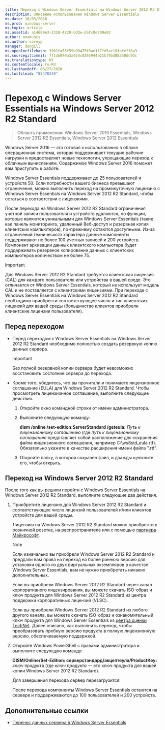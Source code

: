 ```yaml
---
title: Переход с Windows Server Essentials на Windows Server 2012 R2 Standard
description: Описание использования Windows Server Essentials
ms.date: 10/03/2016
ms.prod: windows-server
ms.topic: article
ms.assetid: a14689e3-2310-4229-bd3e-dafc0e739e02
author: nnamuhcs
ms.author: coreyp
manager: dongill
ms.openlocfilehash: 3902fa53f59b99475f0ae117fd5ac193afeff8a3
ms.sourcegitcommit: 771db070a3a924c8265944e21bf9bd85350dd93c
ms.translationtype: MT
ms.contentlocale: ru-RU
ms.lasthandoff: 06/27/2020
ms.locfileid: "85470239"
---
```

# <a name="transition-from-windows-server-essentials-to-windows-server-2012-r2-standard"></a>Переход с Windows Server Essentials на Windows Server 2012 R2 Standard

>Область применения: Windows Server 2016 Essentials, Windows Server 2012 R2 Essentials, Windows Server 2012 Essentials

Windows Server 2016 — это готовая к использованию в облаке операционная система, которая поддерживает текущие рабочие нагрузки и предоставляет новые технологии, упрощающие переход к облачным вычислениям. Содержимое Windows Server 2016 поможет вам приступить к работе.

 Windows Server Essentials поддерживает до 25 пользователей и устройств 50. Если потребности вашего бизнеса превышают ограничение, можно выполнить переход на промежуточную лицензию с Windows Server Essentials на Windows Server 2012 R2 Standard, чтобы остаться в соответствии с лицензиями.

 После перехода на Windows Server 2012 R2 Standard ограничения учетной записи пользователя и устройств удаляются, но функции, которые являются уникальными для Windows Server Essentials (такие как панель мониторинга, удаленный Веб-доступ и резервная копия клиентских компьютеров), по-прежнему остаются доступными. Из-за ограничений технического характера данные компоненты поддерживают не более 100 учетных записей и 200 устройств. Компонент архивации данных клиентского компьютера будет поддерживать резервное копирование данных с клиентских компьютеров количеством не более 75.

> [!IMPORTANT]
>   Для Windows Server 2012 R2 Standard требуется клиентская лицензия (CAL) для каждого пользователя или устройства в вашей среде. Это отличается от Windows Server Essentials, который не использует модель CAL и не поставляется с клиентскими лицензиями. При переходе с Windows Server Essentials на Windows Server 2012 R2 Standard необходимо приобрести соответствующее число и тип клиентских лицензий для вашей среды (большинство клиентов приобрели клиентские лицензии пользователя).

## <a name="before-the-transition"></a>Перед переходом

-   Перед переходом с Windows Server Essentials на Windows Server 2012 R2 Standard необходимо полностью создать резервную копию данных сервера.

    > [!IMPORTANT]
    >  Без полной резервной копии сервера будет невозможно восстановить состояние сервера до перехода.

-   Кроме того, убедитесь, что вы прочитали и понимаете лицензионное соглашение (EULA) для Windows Server 2012 R2 Standard. Чтобы просмотреть лицензионное соглашение, выполните следующие действия.

    1.  Откройте окно командной строки от имени администратора.

    2.  Выполните следующую команду:

         **dism /online /set-edition:ServerStandard /geteula:** *Путь к лицензионному соглашению* (где *путь к лицензионному соглашению* представляет собой расположение для сохранения файла лицензионного соглашения, например C:\ws8std_eula.rtf). Обязательно укажите в качестве расширения имени файла ".rtf".

    3.  Откройте папку, в которой сохранен файл, и дважды щелкните его, чтобы открыть.

## <a name="transition-to--windows-server-2012-r2-standard"></a>Переход на Windows Server 2012 R2 Standard
 После того как вы решили перейти с Windows Server Essentials на Windows Server 2012 R2 Standard, выполните следующие два действия.

1. Приобретите лицензию для Windows Server 2012 R2 Standard и соответствующее число лицензий пользователей и/или клиентов устройств для вашей среды.

    Лицензию на Windows Server 2012 R2 Standard можно приобрести в розничной розетке, на распространителе или с помощью [партнера Майкрософт](https://pinpoint.microsoft.com/SelectCulture.aspx).

   > [!NOTE]
   >  Если изначально вы приобрели Windows Server 2012 R2 Standard и преддали вам права на переход на более раннюю версию для установки одного из двух виртуальных экземпляров в качестве Windows Server Essentials, вам не нужно приобретать никаких дополнительных.
   >
   >  Если вы приобрели Windows Server 2012 R2 Standard через канал корпоративного лицензирования, вы можете скачать ISO-образ и ключ продукта для Windows Server 2012 R2 Standard из центра поддержки корпоративных лицензий (VLSC).
   >
   >  Если вы приобрели Windows Server 2012 R2 Standard из любого другого канала, вы можете скачать ISO-образ и ознакомительный ключ продукта для Windows Server Essentials из [центра оценки TechNet](https://technet.microsoft.com/evalcenter/jj659306.aspx). Далее описано, как выполнить переход, чтобы преобразовать пробную версию продукта в полную лицензионную версию, обеспечиваемую поддержкой.

2. Откройте Windows PowerShell с правами администратора и выполните следующую команду:

    **DISM/Online/Set-Edition: серверстандард/акцептеула/ProductKey:** *ключ* продукта (где *ключ продукта* — это ключ продукта для вашей копии Windows Server 2012 R2 Standard).

    Для завершения перехода сервер перезагрузится.

   После перехода компоненты Windows Server Essentials остаются на сервере и поддерживаются до 100 пользователей и 200 устройств.

## <a name="additional-references"></a>Дополнительные ссылки


-   [Перенос данных сервера в Windows Server Essentials](Migrate-Server-Data-to-Windows-Server-Essentials.md)

